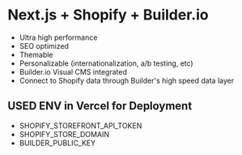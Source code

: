 # Next.js + Shopify + Builder.io

- Ultra high performance
- SEO optimized
- Themable
- Personalizable (internationalization, a/b testing, etc)
- Builder.io Visual CMS integrated
- Connect to Shopify data through Builder's high speed data layer

## USED ENV in Vercel for Deployment

- SHOPIFY_STOREFRONT_API_TOKEN
- SHOPIFY_STORE_DOMAIN
- BUILDER_PUBLIC_KEY
